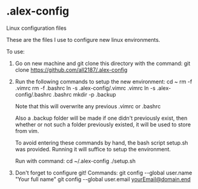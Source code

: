 # .alex-config
Linux configuration files

These are the files I use to configure new linux environments.

To use:

1) Go on new machine and git clone this directory with the command:
        git clone https://github.com/all2187/.alex-config
2) Run the following commands to setup the new environment:
        cd ~
        rm -f .vimrc
        rm -f .bashrc
        ln -s .alex-config/.vimrc .vimrc
        ln -s .alex-config/.bashrc .bashrc
        mkdir -p .backup
   
   Note that this will overwrite any previous .vimrc or .bashrc
   
   Also a .backup folder will be made if one didn't previously exist, then
   whether or not such a folder previously existed, it will be used to store
   from vim. 

   To avoid entering these commands by hand, the bash script setup.sh was
   provided. Running it will suffice to setup the environment.

   Run with command:
        cd ~/.alex-config
        ./setup.sh

3) Don't forget to configure git!
   Commands:
        git config --global user.name "Your full name"
        git config --global user.email yourEmail@domain.end
